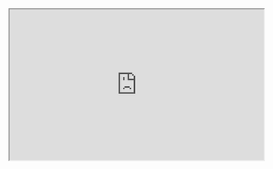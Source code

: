 <iframe
  src="https://docs.google.com/spreadsheets/d/e/2PACX-1vS1eWbpd5oy3RIxdUq_1pN_QB2I--M4TlFdPj87QYTpZTN0auLjlCTJAr2TNBDQHcngqyA6tvk_ssME/pubhtml?fbclid=IwAR1hiGEhmUPZrdG9LAbNxDfZn4U-CE47c2oLQB1Z6QO870sRl5zc3t4Ycjg#"
  style="width:100%; height:300px;"
></iframe>


